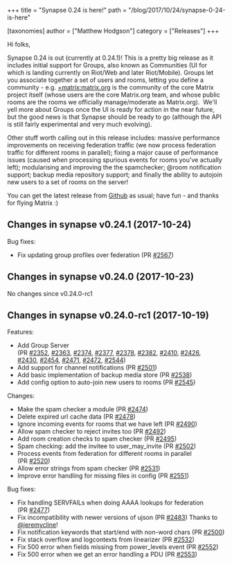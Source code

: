 +++
title = "Synapse 0.24 is here!"
path = "/blog/2017/10/24/synapse-0-24-is-here"

[taxonomies]
author = ["Matthew Hodgson"]
category = ["Releases"]
+++

Hi folks,

Synapse 0.24 is out (currently at 0.24.1)! This is a pretty big release as it includes initial support for Groups, also known as Communities (UI for which is landing currently on Riot/Web and later Riot/Mobile). Groups let you associate together a set of users and rooms, letting you define a community - e.g. <a href="https://riot.im/develop/#/group/+matrix:matrix.org">+matrix:matrix.org</a> is the community of the core Matrix project itself (whose users are the core Matrix.org team, and whose public rooms are the rooms we officially manage/moderate as Matrix.org).  We'll yell more about Groups once the UI is ready for action in the near future, but the good news is that Synapse should be ready to go (although the API is still fairly experimental and very much evolving).

Other stuff worth calling out in this release includes: massive performance improvements on receiving federation traffic (we now process federation traffic for different rooms in parallel); fixing a major cause of performance issues (caused when processing spurious events for rooms you've actually left); modularising and improving the the spamchecker; @room notification support; backup media repository support; and finally the ability to autojoin new users to a set of rooms on the server!

You can get the latest release from <a href="https://github.com/matrix-org/synapse/releases">Github</a> as usual; have fun - and thanks for flying Matrix :)

## Changes in synapse v0.24.1 (2017-10-24)

Bug fixes:
<ul>
  <li>Fix updating group profiles over federation (PR <a class="issue-link js-issue-link tooltipped tooltipped-ne" href="https://github.com/matrix-org/synapse/pull/2567" data-error-text="Failed to load issue title" data-id="267687632" data-permission-text="Issue title is private">#2567</a>)</li>
</ul>

## Changes in synapse v0.24.0 (2017-10-23)

No changes since v0.24.0-rc1

## Changes in synapse v0.24.0-rc1 (2017-10-19)

Features:
<ul>
  <li>Add Group Server (PR <a class="issue-link js-issue-link tooltipped tooltipped-ne" href="https://github.com/matrix-org/synapse/pull/2352" data-error-text="Failed to load issue title" data-id="241719376" data-permission-text="Issue title is private">#2352</a>, <a class="issue-link js-issue-link" href="https://github.com/matrix-org/synapse/pull/2363" data-error-text="Failed to load issue title" data-id="242334015" data-permission-text="Issue title is private" data-url="https://github.com/matrix-org/synapse/issues/2363">#2363</a>, <a class="issue-link js-issue-link" href="https://github.com/matrix-org/synapse/pull/2374" data-error-text="Failed to load issue title" data-id="243375644" data-permission-text="Issue title is private" data-url="https://github.com/matrix-org/synapse/issues/2374">#2374</a>, <a class="issue-link js-issue-link" href="https://github.com/matrix-org/synapse/pull/2377" data-error-text="Failed to load issue title" data-id="244340948" data-permission-text="Issue title is private" data-url="https://github.com/matrix-org/synapse/issues/2377">#2377</a>, <a class="issue-link js-issue-link" href="https://github.com/matrix-org/synapse/pull/2378" data-error-text="Failed to load issue title" data-id="244341100" data-permission-text="Issue title is private" data-url="https://github.com/matrix-org/synapse/issues/2378">#2378</a>, <a class="issue-link js-issue-link" href="https://github.com/matrix-org/synapse/pull/2382" data-error-text="Failed to load issue title" data-id="245071091" data-permission-text="Issue title is private" data-url="https://github.com/matrix-org/synapse/issues/2382">#2382</a>, <a class="issue-link js-issue-link" href="https://github.com/matrix-org/synapse/pull/2410" data-error-text="Failed to load issue title" data-id="249656746" data-permission-text="Issue title is private" data-url="https://github.com/matrix-org/synapse/issues/2410">#2410</a>, <a class="issue-link js-issue-link" href="https://github.com/matrix-org/synapse/pull/2426" data-error-text="Failed to load issue title" data-id="251663325" data-permission-text="Issue title is private" data-url="https://github.com/matrix-org/synapse/issues/2426">#2426</a>,
<a class="issue-link js-issue-link" href="https://github.com/matrix-org/synapse/pull/2430" data-error-text="Failed to load issue title" data-id="252935837" data-permission-text="Issue title is private" data-url="https://github.com/matrix-org/synapse/issues/2430">#2430</a>, <a class="issue-link js-issue-link" href="https://github.com/matrix-org/synapse/pull/2454" data-error-text="Failed to load issue title" data-id="258756630" data-permission-text="Issue title is private" data-url="https://github.com/matrix-org/synapse/issues/2454">#2454</a>, <a class="issue-link js-issue-link" href="https://github.com/matrix-org/synapse/pull/2471" data-error-text="Failed to load issue title" data-id="260566156" data-permission-text="Issue title is private" data-url="https://github.com/matrix-org/synapse/issues/2471">#2471</a>, <a class="issue-link js-issue-link" href="https://github.com/matrix-org/synapse/pull/2472" data-error-text="Failed to load issue title" data-id="260655379" data-permission-text="Issue title is private" data-url="https://github.com/matrix-org/synapse/issues/2472">#2472</a>, <a class="issue-link js-issue-link" href="https://github.com/matrix-org/synapse/pull/2544" data-error-text="Failed to load issue title" data-id="265791503" data-permission-text="Issue title is private" data-url="https://github.com/matrix-org/synapse/issues/2544">#2544</a>)</li>
  <li>Add support for channel notifications (PR <a class="issue-link js-issue-link" href="https://github.com/matrix-org/synapse/pull/2501" data-error-text="Failed to load issue title" data-id="263095049" data-permission-text="Issue title is private" data-url="https://github.com/matrix-org/synapse/issues/2501">#2501</a>)</li>
  <li>Add basic implementation of backup media store (PR <a class="issue-link js-issue-link" href="https://github.com/matrix-org/synapse/pull/2538" data-error-text="Failed to load issue title" data-id="264965734" data-permission-text="Issue title is private" data-url="https://github.com/matrix-org/synapse/issues/2538">#2538</a>)</li>
  <li>Add config option to auto-join new users to rooms (PR <a class="issue-link js-issue-link" href="https://github.com/matrix-org/synapse/pull/2545" data-error-text="Failed to load issue title" data-id="265842040" data-permission-text="Issue title is private" data-url="https://github.com/matrix-org/synapse/issues/2545">#2545</a>)</li>
</ul>
Changes:
<ul>
  <li>Make the spam checker a module (PR <a class="issue-link js-issue-link tooltipped tooltipped-ne" href="https://github.com/matrix-org/synapse/pull/2474" data-error-text="Failed to load issue title" data-id="260721359" data-permission-text="Issue title is private">#2474</a>)</li>
  <li>Delete expired url cache data (PR <a class="issue-link js-issue-link" href="https://github.com/matrix-org/synapse/pull/2478" data-error-text="Failed to load issue title" data-id="261282574" data-permission-text="Issue title is private" data-url="https://github.com/matrix-org/synapse/issues/2478">#2478</a>)</li>
  <li>Ignore incoming events for rooms that we have left (PR <a class="issue-link js-issue-link" href="https://github.com/matrix-org/synapse/pull/2490" data-error-text="Failed to load issue title" data-id="262374962" data-permission-text="Issue title is private" data-url="https://github.com/matrix-org/synapse/issues/2490">#2490</a>)</li>
  <li>Allow spam checker to reject invites too (PR <a class="issue-link js-issue-link" href="https://github.com/matrix-org/synapse/pull/2492" data-error-text="Failed to load issue title" data-id="262416897" data-permission-text="Issue title is private" data-url="https://github.com/matrix-org/synapse/issues/2492">#2492</a>)</li>
  <li>Add room creation checks to spam checker (PR <a class="issue-link js-issue-link" href="https://github.com/matrix-org/synapse/pull/2495" data-error-text="Failed to load issue title" data-id="262727329" data-permission-text="Issue title is private" data-url="https://github.com/matrix-org/synapse/issues/2495">#2495</a>)</li>
  <li>Spam checking: add the invitee to user_may_invite (PR <a class="issue-link js-issue-link" href="https://github.com/matrix-org/synapse/pull/2502" data-error-text="Failed to load issue title" data-id="263117407" data-permission-text="Issue title is private" data-url="https://github.com/matrix-org/synapse/issues/2502">#2502</a>)</li>
  <li>Process events from federation for different rooms in parallel (PR <a class="issue-link js-issue-link" href="https://github.com/matrix-org/synapse/pull/2520" data-error-text="Failed to load issue title" data-id="263967902" data-permission-text="Issue title is private" data-url="https://github.com/matrix-org/synapse/issues/2520">#2520</a>)</li>
  <li>Allow error strings from spam checker (PR <a class="issue-link js-issue-link" href="https://github.com/matrix-org/synapse/pull/2531" data-error-text="Failed to load issue title" data-id="264590599" data-permission-text="Issue title is private" data-url="https://github.com/matrix-org/synapse/issues/2531">#2531</a>)</li>
  <li>Improve error handling for missing files in config (PR <a class="issue-link js-issue-link" href="https://github.com/matrix-org/synapse/pull/2551" data-error-text="Failed to load issue title" data-id="266095819" data-permission-text="Issue title is private" data-url="https://github.com/matrix-org/synapse/issues/2551">#2551</a>)</li>
</ul>
Bug fixes:
<ul>
  <li>Fix handling SERVFAILs when doing AAAA lookups for federation (PR <a class="issue-link js-issue-link tooltipped tooltipped-ne" href="https://github.com/matrix-org/synapse/pull/2477" data-error-text="Failed to load issue title" data-id="261269109" data-permission-text="Issue title is private">#2477</a>)</li>
  <li>Fix incompatibility with newer versions of ujson (PR <a class="issue-link js-issue-link" href="https://github.com/matrix-org/synapse/pull/2483" data-error-text="Failed to load issue title" data-id="261851143" data-permission-text="Issue title is private" data-url="https://github.com/matrix-org/synapse/issues/2483">#2483</a>) Thanks to
<a class="user-mention" href="https://github.com/jeremycline">@jeremycline</a>!</li>
  <li>Fix notification keywords that start/end with non-word chars (PR <a class="issue-link js-issue-link" href="https://github.com/matrix-org/synapse/pull/2500" data-error-text="Failed to load issue title" data-id="263077422" data-permission-text="Issue title is private" data-url="https://github.com/matrix-org/synapse/issues/2500">#2500</a>)</li>
  <li>Fix stack overflow and logcontexts from linearizer (PR <a class="issue-link js-issue-link" href="https://github.com/matrix-org/synapse/pull/2532" data-error-text="Failed to load issue title" data-id="264600894" data-permission-text="Issue title is private" data-url="https://github.com/matrix-org/synapse/issues/2532">#2532</a>)</li>
  <li>Fix 500 error when fields missing from power_levels event (PR <a class="issue-link js-issue-link" href="https://github.com/matrix-org/synapse/pull/2552" data-error-text="Failed to load issue title" data-id="266187530" data-permission-text="Issue title is private" data-url="https://github.com/matrix-org/synapse/issues/2552">#2552</a>)</li>
  <li>Fix 500 error when we get an error handling a PDU (PR <a class="issue-link js-issue-link tooltipped tooltipped-ne" href="https://github.com/matrix-org/synapse/pull/2553" data-error-text="Failed to load issue title" data-id="266256222" data-permission-text="Issue title is private">#2553</a>)</li>
</ul>
